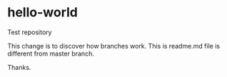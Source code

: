 # hello-world
Test repository

This change is to discover how branches work. This is readme.md file is different from master branch.

Thanks.
